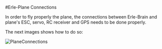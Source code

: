 #Erle-Plane Connections

In order to fly properly the plane, the connections between Erle-Brain and plane's ESC, servo, RC receiver and GPS needs to be done properly.

The next images shows how to do so:

![PlaneConnections](../../img/conexiones_plane.png)